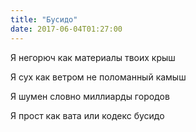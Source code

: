 ```yaml
---
title: "Бусидо"
date: 2017-06-04T01:27:00
---
```


Я негорюч как материалы твоих крыш

Я сух как ветром не поломанный камыш

Я шумен словно миллиарды городов

Я прост как вата или кодекс бусидо
